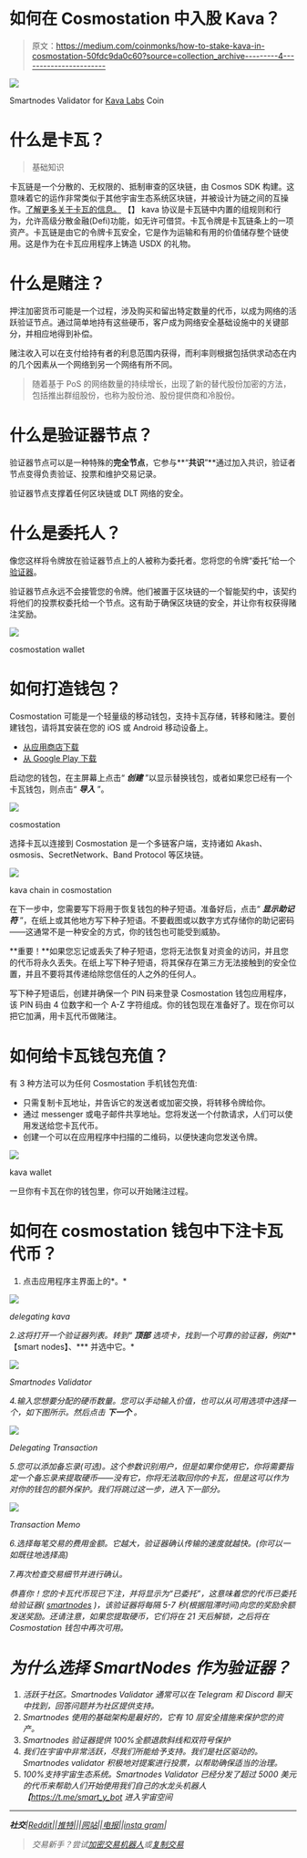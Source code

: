 # 如何在 Cosmostation 中入股 Kava？

> 原文：<https://medium.com/coinmonks/how-to-stake-kava-in-cosmostation-50fdc9da0c60?source=collection_archive---------4----------------------->

![](img/47f56863f10e95d4ee9da8e30c936fb1.png)

Smartnodes Validator for [Kava Labs](https://medium.com/u/c6303375bdac?source=post_page-----50fdc9da0c60--------------------------------) Coin

# 什么是卡瓦？

> 基础知识

卡瓦链是一个分散的、无权限的、抵制审查的区块链，由 Cosmos SDK 构建。这意味着它的运作非常类似于其他宇宙生态系统区块链，并被设计为链之间的互操作。[了解更多关于卡瓦的信息。](/kava-labs/kava-protocol-101-ce3beb0fa8b8)
【‍】
‍kava 协议是卡瓦链中内置的组规则和行为，允许高级分散金融(Defi)功能，如无许可借贷。‍卡瓦令牌是卡瓦链条上的一项资产。卡瓦链是由它的令牌卡瓦安全，它是作为运输和有用的价值储存整个链使用。这是作为在卡瓦应用程序上铸造 USDX 的礼物。

# 什么是赌注？

押注加密货币可能是一个过程，涉及购买和留出特定数量的代币，以成为网络的活跃验证节点。通过简单地持有这些硬币，客户成为网络安全基础设施中的关键部分，并相应地得到补偿。

赌注收入可以在支付给持有者的利息范围内获得，而利率则根据包括供求动态在内的几个因素从一个网络到另一个网络有所不同。

> 随着基于 PoS 的网络数量的持续增长，出现了新的替代股份加密的方法，包括推出群组股份，也称为股份池、股份提供商和冷股份。

# 什么是验证器节点？

验证器节点可以是一种特殊的**完全节点**，它参与**“**共识**”**通过加入共识，验证者节点变得负责验证、投票和维护交易记录。

验证器节点支撑着任何区块链或 DLT 网络的安全。

# 什么是委托人？

像您这样将令牌放在验证器节点上的人被称为委托者。您将您的令牌“委托”给一个[验证器](https://www.mintscan.io/kava/validators/kavavaloper1g5egkvqqgp6wv304ph0laftc7jdf3dt39rwugu)。

验证器节点永远不会接管您的令牌。他们被置于区块链的一个智能契约中，该契约将他们的投票权委托给一个节点。这有助于确保区块链的安全，并让你有权获得赌注奖励。

![](img/9b8443de537c40621a368e0066253f73.png)

cosmostation wallet

# 如何打造钱包？

Cosmostation 可能是一个轻量级的移动钱包，支持卡瓦存储，转移和赌注。要创建钱包，请将其安装在您的 iOS 或 Android 移动设备上。

*   [从应用商店下载](https://itunes.apple.com/kr/app/cosmostation/id1459830339?mt=8)
*   [从 Google Play 下载](https://play.google.com/store/apps/details?id=wannabit.io.cosmostaion)

启动您的钱包，在主屏幕上点击“ ***创建*** ”以显示替换钱包，或者如果您已经有一个卡瓦钱包，则点击“ ***导入*** ”。

![](img/3a9c9dfcf46b5fa8bb59060c9255f435.png)

cosmostation

选择卡瓦以连接到 Cosmostation 是一个多链客户端，支持诸如 Akash、osmosis、SecretNetwork、Band Protocol 等区块链。

![](img/efd1396a6e95189144c043814c14d21b.png)

kava chain in cosmostation

在下一步中，您需要写下将用于恢复钱包的种子短语。准备好后，点击“ ***显示助记符*** ”，在纸上或其他地方写下种子短语。不要截图或以数字方式存储你的助记密码——这通常不是一种安全的方式，你的钱包也可能受到威胁。

**重要！**如果您忘记或丢失了种子短语，您将无法恢复对资金的访问，并且您的代币将永久丢失。在纸上写下种子短语，将其保存在第三方无法接触到的安全位置，并且不要将其传递给除您信任的人之外的任何人。

写下种子短语后，创建并确保一个 PIN 码来登录 Cosmostation 钱包应用程序，该 PIN 码由 4 位数字和一个 A-Z 字符组成。你的钱包现在准备好了。现在你可以把它加满，用卡瓦代币做赌注。

# 如何给卡瓦钱包充值？

有 3 种方法可以为任何 Cosmostation 手机钱包充值:

*   只需复制卡瓦地址，并告诉它的发送者或加密交换，将转移令牌给你。
*   通过 messenger 或电子邮件共享地址。您将发送一个付款请求，人们可以使用发送给您卡瓦代币。
*   创建一个可以在应用程序中扫描的二维码，以便快速向您发送令牌。

![](img/06159fc9f7373120e476428afd9206c7.png)

kava wallet

一旦你有卡瓦在你的钱包里，你可以开始赌注过程。

# 如何在 cosmostation 钱包中下注卡瓦代币？

1.  点击应用程序主界面上的*。*

*![](img/06b8e4e6e46d207b6b1c4fb23e6a24c8.png)*

*delegating kava*

*2.这将打开一个验证器列表。转到“ ***顶部*** 选项卡，找到一个可靠的验证器，例如***【smart nodes】、*** 并选中它。*

*![](img/c88c8d5b4db767229179705bff6274c6.png)*

*Smartnodes Validator*

*4.输入您想要分配的硬币数量。您可以手动输入价值，也可以从可用选项中选择一个，如下图所示。然后点击 ***下一个*** 。*

*![](img/3b796b640f414d7dba767984c920e22c.png)*

*Delegating Transaction*

*5.您可以添加备忘录(可选)。这个参数识别用户，但是如果你使用它，你将需要指定一个备忘录来提取硬币——没有它，你将无法取回你的卡瓦，但是这可以作为对你的钱包的额外保护。我们将跳过这一步，进入下一部分。*

*![](img/762021fb562bdc2d161c46fcd3172101.png)*

*Transaction Memo*

*6.选择每笔交易的费用金额。它越大，验证器确认传输的速度就越快。(你可以一如既往地选择高)*

*7.再次检查交易细节并进行确认。*

*恭喜你！您的卡瓦代币现已下注，并将显示为“已委托”，这意味着您的代币已委托给验证器( [smartnodes](https://linktr.ee/Smartnodes) )，该验证器将每隔 5-7 秒(根据阻滞时间)向您的奖励余额发送奖励。还请注意，如果您提取硬币，它们将在 21 天后解锁，之后将在 Cosmostation 钱包中再次可用。*

# *为什么选择 SmartNodes 作为验证器？*

1.  *活跃于社区。Smartnodes Validator 通常可以在 Telegram 和 Discord 聊天中找到，回答问题并为社区提供支持。*
2.  *Smartnodes 使用的基础架构是最好的，它有 10 层安全措施来保护您的资产。*
3.  *Smartnodes 验证器提供 100%全额退款斜线和双符号保护*
4.  *我们在宇宙中非常活跃，尽我们所能给予支持。我们是社区驱动的。Smartnodes validator 积极地对提案进行投票，以帮助确保适当的治理。*
5.  *100%支持宇宙生态系统。Smartnodes Validator 已经分发了超过 5000 美元的代币来帮助人们开始使用我们自己的水龙头机器人【https://t.me/smart_y_bot 进入宇宙空间*

*   **** **** **** **** **** **** **** **** **** **** *****

***社交**|[*Reddit*](https://www.reddit.com/r/smart_nodes/)|[|*推特*|](https://twitter.com/nodes_smart)|[|*网站*](https://linktr.ee/Smartnodes)|[|*电报*|](https://t.me/smartnodesvalidators)|[*insta gram*](https://www.instagram.com/smartnodes_validator/)|*

> *交易新手？尝试[加密交易机器人](/coinmonks/crypto-trading-bot-c2ffce8acb2a)或[复制交易](/coinmonks/top-10-crypto-copy-trading-platforms-for-beginners-d0c37c7d698c)*